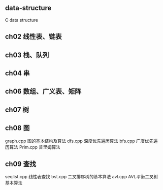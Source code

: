 ## data-structure
C data structure
## ch02 线性表、链表
## ch03 栈、队列
## ch04 串
## ch06 数组、广义表、矩阵
## ch07 树
## ch08 图
  graph.cpp 图的基本结构及算法
  dfs.cpp 深度优先遍历算法
  bfs.cpp 广度优先遍历算法
  Prim.cpp 普里姆算法
## ch09 查找
  seqlist.cpp  线性表查找
  bst.cpp 二叉排序树的基本算法
  avl.cpp AVL平衡二叉树基本算法
